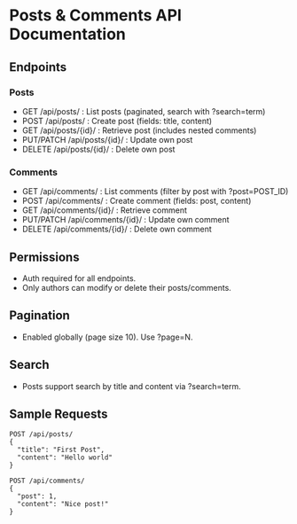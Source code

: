 # Posts & Comments API Documentation

## Endpoints

### Posts
- GET /api/posts/ : List posts (paginated, search with ?search=term)
- POST /api/posts/ : Create post (fields: title, content)
- GET /api/posts/{id}/ : Retrieve post (includes nested comments)
- PUT/PATCH /api/posts/{id}/ : Update own post
- DELETE /api/posts/{id}/ : Delete own post

### Comments
- GET /api/comments/ : List comments (filter by post with ?post=POST_ID)
- POST /api/comments/ : Create comment (fields: post, content)
- GET /api/comments/{id}/ : Retrieve comment
- PUT/PATCH /api/comments/{id}/ : Update own comment
- DELETE /api/comments/{id}/ : Delete own comment

## Permissions
- Auth required for all endpoints.
- Only authors can modify or delete their posts/comments.

## Pagination
- Enabled globally (page size 10). Use ?page=N.

## Search
- Posts support search by title and content via ?search=term.

## Sample Requests
```
POST /api/posts/
{
  "title": "First Post",
  "content": "Hello world"
}

POST /api/comments/
{
  "post": 1,
  "content": "Nice post!"
}
```
